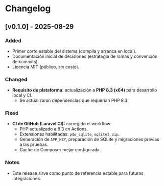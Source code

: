 # Changelog

## [v0.1.0] - 2025-08-29
### Added
- Primer corte estable del sistema (compila y arranca en local).
- Documentación inicial de decisiones (estrategia de ramas y convención de commits).
- Licencia MIT (público, sin costo).

### Changed
- **Requisito de plataforma:** actualización a **PHP 8.3 (x64)** para desarrollo local y CI.
  - Se actualizaron dependencias que requerían PHP 8.3.

### Fixed
- **CI de GitHub (Laravel CI):** corregido el workflow:
  - PHP actualizado a 8.3 en Actions.
  - Extensiones habilitadas: `pdo_sqlite`, `sqlite3`, `zip`.
  - Generación de `APP_KEY`, preparación de SQLite y migraciones previas a las pruebas.
  - Cache de Composer mejor configurada.

### Notes
- Este release sirve como punto de referencia estable para futuras integraciones.
